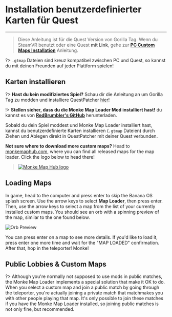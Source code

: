 # Installation benutzerdefinierter Karten für Quest
---
>
> Diese Anleitung ist für die Quest Version von Gorilla Tag. Wenn du SteamVR benutzt oder eine Quest **mit Link**, gehe zur [**PC Custom Maps Installation**](pc-maploading) Anleitung.

?> `.gtmap` Dateien sind kreuz kompatibel zwischen PC und Quest, so kannst du mit deinen Freunden auf jeder Plattform spielen!

## Karten installieren
?> **Hast du kein modifiziertes Spiel?** Schau dir die Anleitung an um Gorilla Tag zu modden und installiere QuestPatcher [hier](quest-guide)!

!> **Stellen sicher, dass du die Monke Map Loader Mod installiert hast!** du kannst es von [**RedBrumbler's GitHub**](https://github.com/RedBrumbler/MonkeMapLoader/releases/latest) herunterladen.

Sobald du dein Spiel moddest und Monke Map Loader installiert hast, kannst du benutzerdefinierte Karten installieren (`.gtmap` Dateien) durch Ziehen und Ablegen direkt in QuestPatcher mit deiner Quest verbunden.

**Not sure where to download more custom maps?** Head to [monkemaphub.com](https://monkemaphub.com), where you can find all released maps for the map loader. Click the logo below to head there!

> [![Monke Map Hub logo](../docs/files/MMHLOGO.png)](https://monkemaphub.com)

## Loading Maps
In game, head to the computer and press enter to skip the Banana OS splash screen. Use the arrow keys to select **Map Loader**, then press enter. Then, use the arrow keys to select a map from the list of your currently installed custom maps. You should see an orb with a spinning preview of the map, similar to the one found below.

![Orb Preview](../docs/files/orb.png)

You can press enter on a map to see more details. If you'd like to load it, press enter one more time and wait for the "MAP LOADED" confirmation. After that, hop in the teleporter! Monke!

## Public Lobbies & Custom Maps

?> Although you're normally not supposed to use mods in public matches, the Monke Map Loader implements a special solution that make it OK to do. When you select a custom map and join a public match by going through the teleporter, you're actually joining a private match that matchmakes you with other people playing that map. It's only possible to join these matches if you have the Monke Map Loader installed, so joining public matches is not only fine, but recommended.